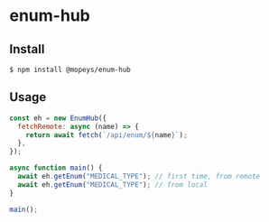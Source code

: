 # enum-hub

## Install

```
$ npm install @mopeys/enum-hub
```

## Usage

```js
const eh = new EnumHub({
  fetchRemote: async (name) => {
    return await fetch(`/api/enum/${name}`);
  },
});

async function main() {
  await eh.getEnum("MEDICAL_TYPE"); // first time, from remote
  await eh.getEnum("MEDICAL_TYPE"); // from local
}

main();
```
